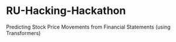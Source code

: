 # RU-Hacking-Hackathon
Predicting Stock Price Movements from Financial Statements (using Transformers)
